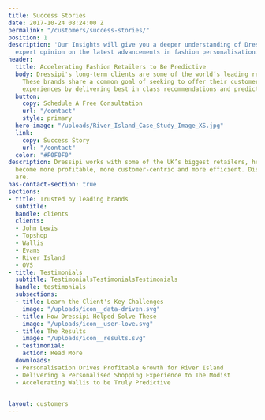 ```yaml
---
title: Success Stories
date: 2017-10-24 08:24:00 Z
permalink: "/customers/success-stories/"
position: 1
description: 'Our Insights will give you a deeper understanding of Dressipi and
  expert opinion on the latest advancements in fashion personalisation. '
header:
  title: Accelerating Fashion Retailers to Be Predictive
  body: Dressipi's long-term clients are some of the world’s leading retail brands.
    These brands share a common goal of seeking to offer their customers unbeatable
    experiences by delivering best in class recommendations and prediction scores.
  button:
    copy: Schedule A Free Consultation
    url: "/contact"
    style: primary
  hero-image: "/uploads/River_Island_Case_Study_Image_XS.jpg"
  link:
    copy: Success Story
    url: "/contact"
  color: "#F0F0F0"
description: Dressipi works with some of the UK’s biggest retailers, helping them
  become more profitable, more customer-centric and more efficient. Discover who they
  are.
has-contact-section: true
sections:
- title: Trusted by leading brands
  subtitle: 
  handle: clients
  clients:
  - John Lewis
  - Topshop
  - Wallis
  - Evans
  - River Island
  - OVS
- title: Testimonials
  subtitle: TestimonialsTestimonialsTestimonials
  handle: testimonials
  subsections:
  - title: Learn the Client's Key Challenges
    image: "/uploads/icon__data-driven.svg"
  - title: How Dressipi Helped Solve These
    image: "/uploads/icon__user-love.svg"
  - title: The Results
    image: "/uploads/icon__results.svg"
  - testimonial:
    action: Read More
  downloads:
  - Personalisation Drives Profitable Growth for River Island
  - Delivering a Personalised Shopping Experience to The Modist
  - Accelerating Wallis to be Truly Predictive


layout: customers
---
```


